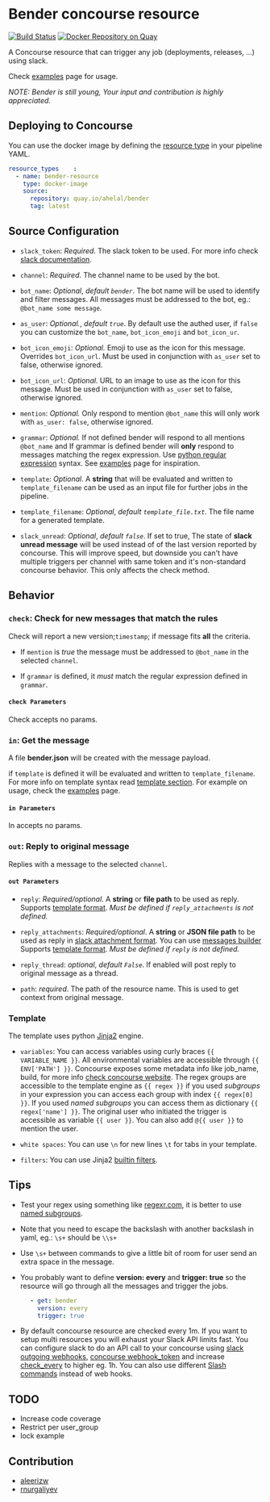 # Bender concourse resource

[![Build Status](https://travis-ci.org/ahelal/bender.svg?branch=master)](https://travis-ci.org/ahelal/bender) [![Docker Repository on Quay](https://quay.io/repository/ahelal/bender/status "Docker Repository on Quay")](https://quay.io/repository/ahelal/bender)

A  Concourse resource that can trigger any job (deployments, releases, ...) using slack.

Check [examples](examples.md) page for usage.

*NOTE: Bender is still young, Your input and contribution is highly appreciated.*

## Deploying to Concourse

You can use the docker image by defining the  [resource type](https://concourse.ci/configuring-resource-types.html) in your pipeline YAML.

```yaml
resource_types    :
  - name: bender-resource
    type: docker-image
    source:
      repository: quay.io/ahelal/bender
      tag: latest
```

## Source Configuration

* `slack_token`: *Required*. The slack token to be used. For more info check [slack documentation](https://api.slack.com/docs/token-types#bot).

* `channel`: *Required*. The channel name to be used by the bot.

* `bot_name`: *Optional*, *default `bender`*. The bot name will be used to identify and filter messages. All messages must be addressed to the bot, eg.: `@bot_name some message`.

* `as_user`: *Optional.*, *default `true`*. By default use the authed user, if `false` you can customize the `bot_name`, `bot_icon_emoji` and `bot_icon_ur`.

* `bot_icon_emoji`: *Optional.* Emoji to use as the icon for this message. Overrides `bot_icon_url`. Must be used in conjunction with `as_user` set to false, otherwise ignored.

* `bot_icon_url`: *Optional.* URL to an image to use as the icon for this message. Must be used in conjunction with `as_user` set to false, otherwise ignored.

* `mention`: *Optional.* Only respond to mention `@bot_name` this will only work with `as_user: false`, otherwise ignored.

* `grammar`: *Optional.* If not defined bender will respond to all mentions `@bot_name` and If grammar is defined bender will **only** respond to messages matching the regex expression. Use [python regular expression](https://docs.python.org/2/library/re.html) syntax. See [examples](examples.md) page for inspiration.

* `template`: *Optional*. A **string** that will be evaluated and written to `template_filename` can be used as an input file for further jobs in the pipeline.

* `template_filename`: *Optional*, *default `template_file.txt`*. The file name for a generated template.

* `slack_unread`: *Optional*, *default `false`*. If set to true, The state of **slack unread message** will be used instead of of the last version reported by concourse. This will improve speed, but downside you can't have multiple triggers per channel with same token and it's non-standard concourse behavior. This only affects the check method.

## Behavior

### `check`: Check for new messages that match the rules

Check will report a new version;`timestamp`; if message fits **all** the criteria.

* If `mention` is *true* the message must be addressed to `@bot_name` in the selected `channel`.

* If `grammar` is defined, it *must* match the regular expression defined in `grammar`.

#### `check Parameters`

Check accepts no params.

### `in`: Get the message

A file **bender.json** will be created with the message payload.

if `template` is defined it will be evaluated and written to `template_filename`. For more info on template syntax read [template section](#template). For example on usage, check the [examples](examples.md) page.

#### `in Parameters`

In accepts no params.

### `out`: Reply to original message

Replies with a message to the selected `channel`.

#### `out Parameters`

* `reply`: *Required/optional*. A **string** or **file path** to be used as reply. Supports [template format](#template). *Must be defined if `reply_attachments` is not defined.*

* `reply_attachments`: *Required/optional*. A **string** or **JSON file path** to be used as reply in [slack attachment format](https://api.slack.com/docs/message-attachments). You can use [messages builder](https://api.slack.com/docs/messages/builder) Supports [template format](#template). *Must be defined if `reply` is not defined.*

* `reply_thread`: *optional*, *default `False`*. If enabled will post reply to original message as a thread.

* `path`: *required*. The path of the resource name. This is used to get context from original message.

### Template

The template uses python [Jinja2](http://jinja.pocoo.org/docs/2.9/) engine.

* `variables`: You can access variables using curly braces `{{ VARIABLE_NAME }}`.
   All environmental variables are accessible through `{{ ENV['PATH'] }}`.
   Concourse exposes some metadata info like job_name, build, for more info [check concourse website](https://concourse.ci/implementing-resources.html#resource-metadata).
   The regex groups are accessible to the template engine as `{{ regex }}` if you used *subgroups* in your expression you can access each group with index `{{ regex[0] }}`. If you used *named subgroups* you can access them as dictionary `{{ regex['name'] }}`.
   The original user who initiated the trigger is accessible as variable `{{ user }}`. You can also add `@{{ user }}` to mention the user.

* `white spaces`: You can use `\n` for new lines `\t` for tabs in your template.

* `filters`: You can use Jinja2 [builtin filters](http://jinja.pocoo.org/docs/2.9/templates/#builtin-filters).

## Tips

* Test your regex using something like [regexr.com](http://regexr.com/), it is better to use [named subgroups](http://www.regular-expressions.info/brackets.html).

* Note that you need to escape the backslash with another backslash in yaml,  eg.: `\s+` should be `\\s+`

* Use `\s+` between commands to give a little bit of room for user send an extra space in the message.

* You probably want to define **version: every** and **trigger: true** so the resource will go through all the messages and trigger the jobs.

```yaml
      - get: bender
        version: every
        trigger: true
```

* By default concourse resource are checked every 1m. If you want to setup multi resources you will exhaust your Slack API limits fast. You can configure slack to do an API call to your concourse using [slack outgoing webhooks](https://api.slack.com/custom-integrations/outgoing-webhooks), [concourse webhook_token](https://concourse.ci/single-page.html#webhook_token) and increase [check_every](https://concourse.ci/single-page.html#check_every) to higher eg. 1h. You can also use different [Slash commands](https://api.slack.com/slash-commands) instead of web hooks.

## TODO

* Increase code coverage
* Restrict per user_group
* lock example

## Contribution

* [aleerizw](https://github.com/aleerizw)
* [rnurgaliyev](https://github.com/rnurgaliyev)
